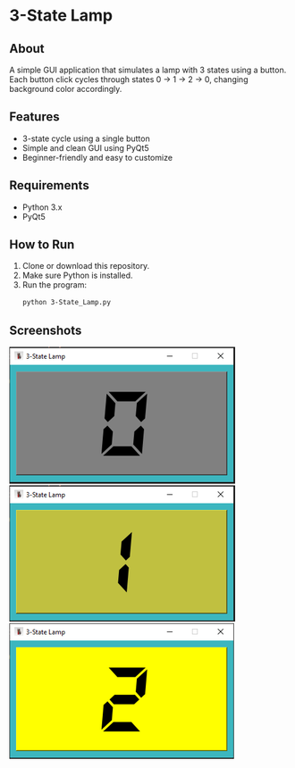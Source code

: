 # 3-State Lamp

## About
A simple GUI application that simulates a lamp with 3 states using a button. Each button click cycles through states 0 → 1 → 2 → 0, changing background color accordingly.

## Features
- 3-state cycle using a single button
- Simple and clean GUI using PyQt5
- Beginner-friendly and easy to customize

## Requirements
- Python 3.x
- PyQt5

## How to Run
1. Clone or download this repository.
2. Make sure Python is installed.
3. Run the program:
   ```bash
   python 3-State_Lamp.py
   ```
## Screenshots
![Screenshot](assets/Screenshot1.png)
![Screenshot](assets/Screenshot2.png)
![Screenshot](assets/Screenshot3.png)
   
